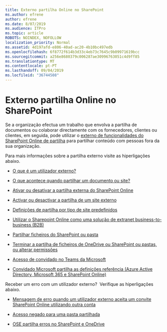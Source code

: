 ```yaml
---
title: Externo partilha Online no SharePoint
ms.author: efrene
author: efrene
ms.date: 8/07/2019
ms.audience: ITPro
ms.topic: article
ROBOTS: NOINDEX, NOFOLLOW
localization_priority: Normal
ms.assetid: 4d197afd-e806-40ad-ac20-4b10bc497edb
ms.openlocfilehash: 6f8772f614b3d33c4eb73c7645c9b09971619bcc
ms.sourcegitcommit: a256e8680379c006287ae30996763051c4d9ff85
ms.translationtype: MT
ms.contentlocale: pt-PT
ms.lasthandoff: 09/04/2019
ms.locfileid: "36744508"
---
```

# <a name="external-sharing-in-sharepoint-online"></a>Externo partilha Online no SharePoint

Se a organização efectua um trabalho que envolva a partilha de documentos ou colaborar directamente com os fornecedores, clientes ou clientes, em seguida, pode utilizar o [externo de funcionalidades do SharePoint Online de partilha](https://docs.microsoft.com/sharepoint/external-sharing-overview) para partilhar conteúdo com pessoas fora da sua organização.

Para mais informações sobre a partilha externo visite as hiperligações abaixo.

- [O que é um utilizador externo?](https://docs.microsoft.com/sharepoint/external-sharing-overview#what-is-an-external-user)

- [O que acontece quando partilhar um documento ou site?](https://docs.microsoft.com/sharepoint/external-sharing-overview#what-happens-when-i-share-a-site-or-document)


- [Ativar ou desativar a partilha externa do SharePoint Online](https://docs.microsoft.com/sharepoint/turn-external-sharing-on-or-off)

- [Activar ou desactivar a partilha de um site externo](https://docs.microsoft.com/sharepoint/change-external-sharing-site)

- [Definições de partilha por tipo de site predefinidos](https://docs.microsoft.com/Office365/Enterprise/microsoft-365-guest-settings#sharepoint-site-level)

- [Utilizar o Sharepoint Online como uma solução de extranet business-to-business (B2B)](https://docs.microsoft.com/sharepoint/create-b2b-extranet)

- [Partilhar ficheiros do SharePoint ou pasta](https://support.office.com/article/share-sharepoint-files-or-folders-1fe37332-0f9a-4719-970e-d2578da4941c)

- [Terminar a partilha de ficheiros de OneDrive ou SharePoint ou pastas, ou alterar permissões](https://support.office.com/article/stop-sharing-onedrive-or-sharepoint-files-or-folders-or-change-permissions-0a36470f-d7fe-40a0-bd74-0ac6c1e13323)

- [Acesso de convidado no Teams da Microsoft](https://docs.microsoft.com/MicrosoftTeams/guest-access)

- [Convidado Microsoft partilha as definições referência (Azure Active Directory, Microsoft 365 e SharePoint Online)](https://docs.microsoft.com/Office365/Enterprise/microsoft-365-guest-settings) 



Receber um erro com um utilizador externo? &nbsp;Verifique as hiperligações abaixo.

- [Mensagem de erro quando um utilizador externo aceita um convite SharePoint Online utilizando outra conta](https://docs.microsoft.com/sharepoint/support/sharing-and-permissions/error-when-external-user-accepts-an-invitation-by-using-another-account)

- [Acesso negado para uma pasta partilhada](https://docs.microsoft.com/sharepoint/support/sharing-and-permissions/cannot-access-shared-folder)

- [OSE partilha erros no SharePoint e OneDrive](https://docs.microsoft.com/sharepoint/sharepoint-onedrive-error-message)

